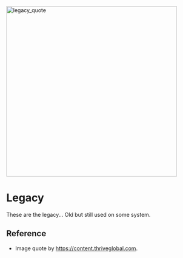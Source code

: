 <img src="https://content.thriveglobal.com/wp-content/uploads/2019/04/Legacy-by-Lisa-McDonald-livingfearlessly.jpg" alt="legacy_quote" width="450" />

# Legacy

These are the legacy... Old but still used on some system.

## Reference

- Image quote by https://content.thriveglobal.com.
